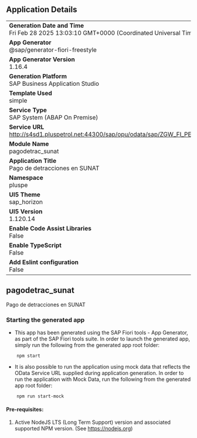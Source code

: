 ## Application Details
|               |
| ------------- |
|**Generation Date and Time**<br>Fri Feb 28 2025 13:03:10 GMT+0000 (Coordinated Universal Time)|
|**App Generator**<br>@sap/generator-fiori-freestyle|
|**App Generator Version**<br>1.16.4|
|**Generation Platform**<br>SAP Business Application Studio|
|**Template Used**<br>simple|
|**Service Type**<br>SAP System (ABAP On Premise)|
|**Service URL**<br>http://s4sd1.pluspetrol.net:44300/sap/opu/odata/sap/ZGW_FI_PE_DETRACSUNAT_1628_SRV|
|**Module Name**<br>pagodetrac_sunat|
|**Application Title**<br>Pago de detracciones en SUNAT|
|**Namespace**<br>pluspe|
|**UI5 Theme**<br>sap_horizon|
|**UI5 Version**<br>1.120.14|
|**Enable Code Assist Libraries**<br>False|
|**Enable TypeScript**<br>False|
|**Add Eslint configuration**<br>False|

## pagodetrac_sunat

Pago de detracciones en SUNAT

### Starting the generated app

-   This app has been generated using the SAP Fiori tools - App Generator, as part of the SAP Fiori tools suite.  In order to launch the generated app, simply run the following from the generated app root folder:

```
    npm start
```

- It is also possible to run the application using mock data that reflects the OData Service URL supplied during application generation.  In order to run the application with Mock Data, run the following from the generated app root folder:

```
    npm run start-mock
```

#### Pre-requisites:

1. Active NodeJS LTS (Long Term Support) version and associated supported NPM version.  (See https://nodejs.org)


